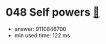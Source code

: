 048 Self powers [:link:](http://projecteuler.net/problem=48)  
========================

- answer: 9110846700 
- min used time: 122 ms

